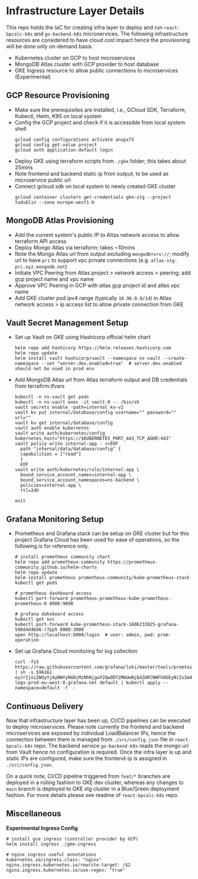 # Infrastructure Layer Details

This repo holds the IaC for creating infra layer to deploy and run `react-bpcalc-k8s` and `go-backend-k8s` microservices. The following infrastructure resources are considered to have cloud cost impact hence the provisioning will be done only on-demand basis.

- Kubernetes cluster on GCP to host microservices
- MongoDB Atlas cluster with GCP provider to host database
- GKE Ingress resource to allow public connections to microservices (Experimental)


## GCP Resource Provisioning

- Make sure the prerequisites are installed, i.e., GCloud SDK, Terraform, Kubectl, Helm, K9S on local system
- Config the GCP project and check if it is accessible from local system shell
  ```
  gcloud config configurations activate anupx73
  gcloud config get-value project
  gcloud auth application-default login
  ```
- Deploy GKE using terraform scripts from `./gke` folder; this takes about 25mins
- Note frontend and backend static ip from output; to be used as microservice public url
- Connect gcloud sdk on local system to newly created GKE cluster 
  ```
  gcloud container clusters get-credentials gke-stg --project tudublin --zone europe-west1-b
  ```

## MongoDB Atlas Provisioning
- Add the current system's public IP to Altas network access to allow terraform API access
- Deploy Mongo Atlas via terraform; takes ~10mins
- Note the Mongo Atlas url from output excluding `mongodb+srv://`; modify url to have `pri` to support vpc private connections (e.g. `atlas-stg-pri.xyz.mongodb.net`)
- Initiate VPC Peering from Atlas project > network access > peering; add gcp project name and vpc name
- Approve VPC Peering in GCP with atlas gcp project id and atlas vpc name
- Add GKE cluster pod ipv4 range (typically `10.96.0.0/14`) in Atlas network access > ip access list to allow private connection from GKE

## Vault Secret Management Setup
- Set up Vault on GKE using Hashicorp official helm chart
  ``` 
  helm repo add hashicorp https://helm.releases.hashicorp.com
  helm repo update
  helm install vault hashicorp/vault --namespace ns-vault --create-namespace --set "server.dev.enabled=true"  # server.dev.enabled should not be used in prod env
  ```

- Add MongoDB Atlas url from Atlas terraform output and DB credentials from terrafirm.tfvars
  ```
  kubectl -n ns-vault get pods 
  kubectl -n ns-vault exec -it vault-0 -- /bin/sh
  vault secrets enable -path=internal kv-v2
  vault kv put internal/database/config username="" password="" url=""
  vault kv get internal/database/config
  vault auth enable kubernetes
  vault write auth/kubernetes/config kubernetes_host="https://$KUBERNETES_PORT_443_TCP_ADDR:443"
  vault policy write internal-app - <<EOF
    path "internal/data/database/config" {
    capabilities = ["read"]
    }
    EOF
  vault write auth/kubernetes/role/internal-app \
    bound_service_account_names=internal-app \
    bound_service_account_namespaces=ns-backend \
    policies=internal-app \
    ttl=24h

  exit
  ```

## Grafana Monitoring Setup
- Prometheus and Grafana stack can be setup on GKE cluster but for this project Grafana Cloud has been used for ease of operations, so the following is for reference only.
  ```
  # install prometheus community chart
  helm repo add prometheus-community https://prometheus-community.github.io/helm-charts
  helm repo update
  helm install prometheus prometheus-community/kube-prometheus-stack
  kubectl get pods

  # prometheus dashboard access
  kubectl port-forward prometheus-prometheus-kube-prometheus-prometheus-0 8000:9090

  # grafana dahsboard access
  kubectl get svc
  kubectl port-forward kube-prometheus-stack-1606233825-grafana-598d4d4bd6-r7pp5 8000:3000
  open http://localhost:8000/login  # user: admin, pwd: prom-operation
  ```
- Set up Grafana Cloud monitoring for log collection
  ```
  curl -fsS https://raw.githubusercontent.com/grafana/loki/master/tools/promtail.sh | sh -s 596161 eyJrIjoiZWUyYjAyNWYyNGRiMzNhNjgwY2QwODY2MmUwNjQ4ZmRlNWFhOGEyNiIsIm4iOiJna2UgYWNjZXNzIiwiaWQiOjg1NTYwOH0= logs-prod-eu-west-0.grafana.net default | kubectl apply --namespace=default -f  -
  ```

## Continuous Delivery

Now that infrastructure layer has been up, CI/CD pipelines can be executed to deploy microservices. Please note currently the frontend and backend microservices are exposed by individual LoadBalancer IPs, hence the connection between them is managed from `./src/config.json` file in `react-bpcalc-k8s` repo. The backend service `go-backend-k8s` reads the mongo url from Vault hence no configuration is required. Once the infra layer is up and static IPs are configured, make sure the frontend-ip is assigned in `./src/config.json`.

On a quick note, CI/CD pipeline triggered from `feat/*` branches are deployed in a rolling fashion to GKE dev cluster, whereas any changes to `main` branch is deployed to GKE stg cluster in a Blue/Green deployment fashion. For more details please see readme of `react-bpcalc-k8s` repo.

## Miscellaneous 
**Experimental Ingress Config**
  ```
  # install gce ingress (controller provider by GCP) 
  helm install ingress ./gke-ingress

  # nginx ingress useful annotations
  kubernetes.io/ingress.class: "nginx"
  nginx.ingress.kubernetes.io/rewrite-target: /$2
  nginx.ingress.kubernetes.io/use-regex: "true"  
  ```
